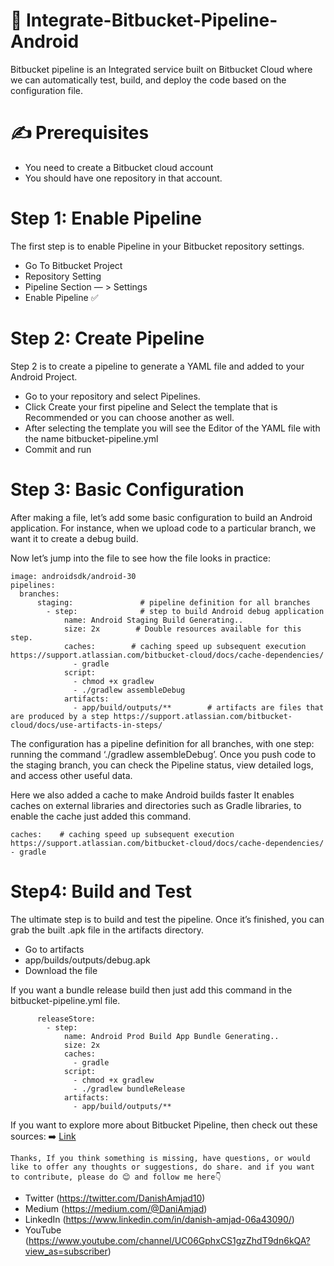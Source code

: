 # 🚀 Integrate-Bitbucket-Pipeline-Android

Bitbucket pipeline is an Integrated service built on Bitbucket Cloud where we can automatically test, build, and deploy the code based on the configuration file.

# ✍ Prerequisites
* You need to create a Bitbucket cloud account
* You should have one repository in that account.

# Step 1: Enable Pipeline
The first step is to enable Pipeline in your Bitbucket repository settings.

* Go To Bitbucket Project
* Repository Setting
* Pipeline Section — > Settings
* Enable Pipeline ✅

# Step 2: Create Pipeline

Step 2 is to create a pipeline to generate a YAML file and added to your Android Project.

* Go to your repository and select Pipelines.
* Click Create your first pipeline and Select the template that is Recommended or you can choose another as well.
* After selecting the template you will see the Editor of the YAML file with the name bitbucket-pipeline.yml
* Commit and run

# Step 3: Basic Configuration
After making a file, let’s add some basic configuration to build an Android application. For instance, when we upload code to a particular branch, we want it to create a debug build.

Now let’s jump into the file to see how the file looks in practice:

```
image: androidsdk/android-30
pipelines:
  branches:
      staging:               # pipeline definition for all branches
        - step:              # step to build Android debug application
            name: Android Staging Build Generating..
            size: 2x        # Double resources available for this step.
            caches:        # caching speed up subsequent execution https://support.atlassian.com/bitbucket-cloud/docs/cache-dependencies/
              - gradle
            script:
              - chmod +x gradlew
              - ./gradlew assembleDebug
            artifacts:
              - app/build/outputs/**        # artifacts are files that are produced by a step https://support.atlassian.com/bitbucket-cloud/docs/use-artifacts-in-steps/
```

The configuration has a pipeline definition for all branches, with one step: running the command ‘./gradlew assembleDebug’. Once you push code to the staging branch, you can check the Pipeline status, view detailed logs, and access other useful data.

Here we also added a cache to make Android builds faster It enables caches on external libraries and directories such as Gradle libraries, to enable the cache just added this command.

```
caches:    # caching speed up subsequent execution https://support.atlassian.com/bitbucket-cloud/docs/cache-dependencies/
- gradle
```

# Step4: Build and Test
The ultimate step is to build and test the pipeline. Once it’s finished, you can grab the built .apk file in the artifacts directory.

* Go to artifacts
* app/builds/outputs/debug.apk
* Download the file

If you want a bundle release build then just add this command in the bitbucket-pipeline.yml file.

```
      releaseStore:
        - step:
            name: Android Prod Build App Bundle Generating..
            size: 2x
            caches:
              - gradle
            script:
              - chmod +x gradlew
              - ./gradlew bundleRelease
            artifacts:
              - app/build/outputs/**

```

If you want to explore more about Bitbucket Pipeline, then check out these sources: ➡️ [Link](https://support.atlassian.com/bitbucket-cloud/docs/get-started-with-bitbucket-pipelines/?source=post_page-----01171ddd324e--------------------------------)

```
Thanks, If you think something is missing, have questions, or would like to offer any thoughts or suggestions, do share. and if you want to contribute, please do 😊 and follow me here👇
 ```
 * Twitter (https://twitter.com/DanishAmjad10)
 * Medium (https://medium.com/@DaniAmjad)
 * LinkedIn (https://www.linkedin.com/in/danish-amjad-06a43090/)
 * YouTube (https://www.youtube.com/channel/UC06GphxCS1gzZhdT9dn6kQA?view_as=subscriber)

